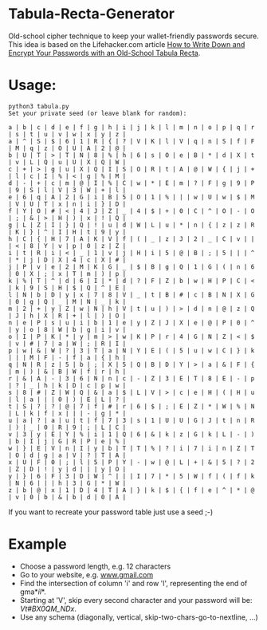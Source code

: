 # Tabula-Recta-Generator
Old-school cipher technique to keep your wallet-friendly passwords secure. This idea is based on the Lifehacker.com article [How to Write Down and Encrypt Your Passwords with an Old-School Tabula Recta](https://lifehacker.com/how-to-write-down-and-encrypt-your-passwords-with-an-ol-5715794). 


# Usage:

```python3
python3 tabula.py
Set your private seed (or leave blank for random): 

a | b | c | d | e | f | g | h | i | j | k | l | m | n | o | p | q | r | s | t | u | v | w | x | y | z | 
a | ^ | S | $ | 6 | 1 | R | { | ? | V | K | l | V | q | n | S | f | F | M | q | z | O | U | A | 2 | @ | 
b | U | T | > | T | N | 8 | % | h | 6 | s | O | e | B | * | d | X | t | v | L | Q | u | U | X | Q | W | 
c | + | > | g | u | X | Q | I | S | O | R | t | A | @ | W | { | j | + | l | c | I | % | < | g | % | M | 
d | - | + | c | m | @ | I | % | C | w | * | E | m | ? | F | g | 9 | P | 9 | S | l | V | 3 | W | + | l | 
e | 6 | q | A | 2 | G | i | B | 5 | O | 1 | % | | | w | U | w | $ | M | V | U | T | x | n | i | } | D | 
f | Y | O | # | < | 4 | J | Z | _ | 4 | $ | + | 0 | C | ^ | O | - | O | ; | & | > | H | ) | x | ! | Q | 
g | L | Z | I | } | Q | ! | u | d | W | L | u | * | n | { | z | z | R | K | } | ^ | I | H | t | 9 | y | 
h | C | { | H | 7 | A | K | V | f | ( | _ | z | J | 2 | _ | C | v | | | < | 8 | Y | v | p | 0 | z | Z | 
i | t | R | i | < | _ | 1 | v | j | H | i | 5 | @ | B | ; | 5 | | | ^ | * | j | D | X | 4 | c | X | # | 
j | P | v | e | 2 | M | K | G | _ | $ | B | g | Q | 1 | G | ( | n | 6 | 0 | X | ; | x | T | m | ) | p | 
k | % | T | ^ | d | 6 | I | * | d | ? | F | Z | b | w | H | P | C | < | k | 9 | S | H | $ | Q | ^ | E | 
l | N | b | D | y | x | 7 | 8 | V | _ | t | B | # | c | B | N | X | G | 0 | g | Q | _ | M | N | _ | k | 
m | 2 | + | y | Z | w | N | h | V | t | u | ) | > | d | n | @ | z | Q | J | h | X | R | + | l | ) | O | 
n | e | P | s | u | i | b | 1 | e | y | Z | J | X | e | @ | P | 0 | ^ | y | o | 8 | W | b | g | i | v | 
o | I | P | K | * | y | m | > | w | K | P | r | 4 | G | N | Z | < | $ | v | # | 7 | a | W | ; | R | I | 
p | w | & | W | ? | 3 | T | a | N | Y | E | ( | 5 | u | w | C | } | k | | | M | F | - | f | a | { | h | 
q | N | R | z | 5 | b | ; | X | 5 | Q | B | D | Y | > | a | & | F | { | m | ) | & | B | W | f | r | h | 
r | & | A | - | 3 | 6 | N | n | c | - | Z | 3 | E | T | 8 | E | - | p | ? | _ | h | k | D | c | p | w | 
s | 8 | # | Z | W | Q | & | a | $ | L | V | > | c | e | H | ( | H | u | l | a | | | 0 | ) | E | L | ? | 
t | S | ? | ? | @ | 7 | f | # | r | 6 | $ | ; | E | Z | * | W | % | N | L | k | f | x | | | - | g | * | 
u | a | ? | a | u | t | f | 7 | 3 | s | 1 | U | U | G | J | t | n | R | ) | _ | 0 | R | 9 | ; | L | C | 
v | 3 | y | E | Y | % | i | 1 | Q | 6 | & | k | z | G | k | L | - | ) | b | I | j | G | R | P | e | % | 
w | } | E | V | n | I | y | b | T | T | % | ? | i | 7 | i | n | Z | T | O | d | g | a | V | ? | T | A | 
x | U | F | 0 | ; | l | 5 | P | Y | - | w | @ | L | + | & | 5 | ? | 2 | Z | D | ! | y | d | | | y | O | 
y | } | 6 | F | 3 | D | W | ^ | | | I | 7 | * | 5 | W | f | ( | f | k | N | 6 | | | h | 3 | G | * | W | 
z | b | @ | x | 1 | D | 4 | T | A | } | k | $ | { | f | e | ^ | * | @ | v | 0 | b | & | b | d | 0 | A |
```
If you want to recreate your password table just use a seed ;-)


# Example

- Choose a password length, e.g. 12 characters
- Go to your website, e.g. www.gmail.com
- Find the intersection of column 'i' and row 'l', representing the end of gma*_il_*. 
- Starting at 'V', skip every second character and your password will be: *Vt#BX0QM_NDx*.
- Use any schema (diagonally, vertical, skip-two-chars-go-to-nextline, ...)
